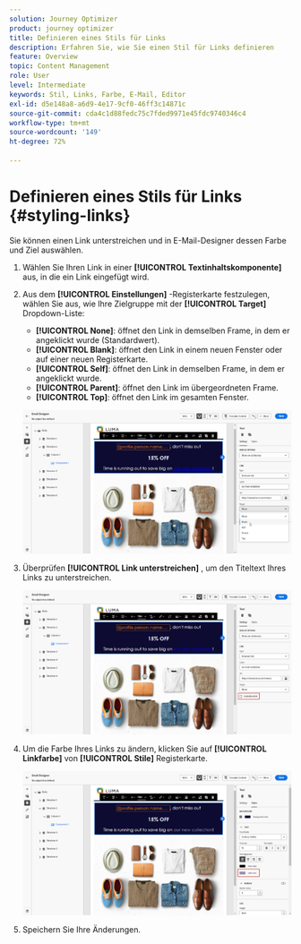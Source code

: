 ```yaml
---
solution: Journey Optimizer
product: journey optimizer
title: Definieren eines Stils für Links
description: Erfahren Sie, wie Sie einen Stil für Links definieren
feature: Overview
topic: Content Management
role: User
level: Intermediate
keywords: Stil, Links, Farbe, E-Mail, Editor
exl-id: d5e148a8-a6d9-4e17-9cf0-46ff3c14871c
source-git-commit: cda4c1d88fedc75c7fded9971e45fdc9740346c4
workflow-type: tm+mt
source-wordcount: '149'
ht-degree: 72%

---
```


# Definieren eines Stils für Links {#styling-links}

Sie können einen Link unterstreichen und in E-Mail-Designer dessen Farbe und Ziel auswählen.

1. Wählen Sie Ihren Link in einer **[!UICONTROL Textinhaltskomponente]** aus, in die ein Link eingefügt wird.

1. Aus dem **[!UICONTROL Einstellungen]** -Registerkarte festzulegen, wählen Sie aus, wie Ihre Zielgruppe mit der **[!UICONTROL Target]** Dropdown-Liste:

   * **[!UICONTROL None]**: öffnet den Link in demselben Frame, in dem er angeklickt wurde (Standardwert).
   * **[!UICONTROL Blank]**: öffnet den Link in einem neuen Fenster oder auf einer neuen Registerkarte.
   * **[!UICONTROL Self]**: öffnet den Link in demselben Frame, in dem er angeklickt wurde.
   * **[!UICONTROL Parent]**: öffnet den Link im übergeordneten Frame.
   * **[!UICONTROL Top]**: öffnet den Link im gesamten Fenster.

   ![](assets/link_2.png)

1. Überprüfen **[!UICONTROL Link unterstreichen]** , um den Titeltext Ihres Links zu unterstreichen.

   ![](assets/link_1.png)

1. Um die Farbe Ihres Links zu ändern, klicken Sie auf **[!UICONTROL Linkfarbe]** von **[!UICONTROL Stile]** Registerkarte.

   ![](assets/link_3.png)

1. Speichern Sie Ihre Änderungen.
